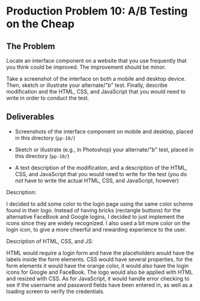 # Production Problem 10: A/B Testing on the Cheap

## The Problem

Locate an interface component on a website that you use frequently that you think could be improved. The improvement should be minor.

Take a screenshot of the interface on both a mobile and desktop device. Then, sketch or illustrate your alternate/"b" test. Finally, describe modification and the HTML, CSS, and JavaScript that you would need to write in order to conduct the test.

## Deliverables

* Screenshots of the interface component on mobile and desktop, placed in this directory (`pp-10/`)

* Sketch or illustrate (e.g., in Photoshop) your alternate/"b" test, placed in this directory (`pp-10/`)

* A text description of the modification, and a description of the HTML, CSS, and JavaScript that you would need to write for the test (you do *not* have to write the actual HTML, CSS, and JavaScript, however)

Description: 

I decided to add some color to the login page using the same color scheme found in their logo. Instead of having bricks (rectangle buttons) for the alternative FaceBook and Google logins, I decided to just implement the icons since they are widely recognized. I also used a bit more color on the login icon, to give a more cheerful and rewarding experience to the user.

Description of HTML, CSS, and JS:

HTML would require a login form and have the placeholders would have the labels inside the form elements. CSS would have several properties, for the form elements it would have the orange color, it would also have the  login icons for Google and FaceBook. The logo would also be applied with HTML and resized with CSS. As for JavaScript, it would handle error checking to see if the username and password fields have been entered in, as well as a loading screen to verify the credentials.
